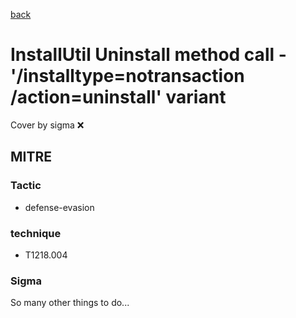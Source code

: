 [back](../index.md)
# InstallUtil Uninstall method call - '/installtype=notransaction /action=uninstall' variant
Cover by sigma :x: 

## MITRE
### Tactic
  - defense-evasion

### technique
  - T1218.004

### Sigma

 So many other things to do...